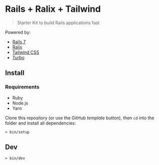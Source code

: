 # Rails + Ralix + Tailwind

> Starter Kit to build Rails applications fast

Powered by:

- [Rails 7](https://rubyonrails.org)
- [Ralix](https://github.com/ralixjs/ralix)
- [Tailwind CSS](https://tailwindcss.com)
- [Turbo](https://turbo.hotwired.dev)

## Install

### Requirements

- Ruby
- Node.js
- Yarn

Clone this repository (or use the GitHub *template* button), then `cd` into the folder and install all dependencies:

```
> bin/setup
```

## Dev

```
> bin/dev
```
